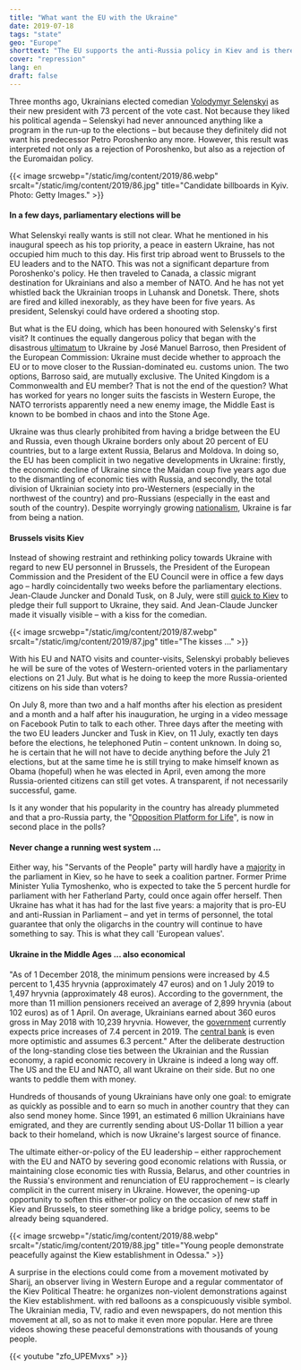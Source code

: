 ```yaml
---
title: "What want the EU with the Ukraine"
date: 2019-07-18
tags: "state"
geo: "Europe"
shorttext: "The EU supports the anti-Russia policy in Kiev and is therefore jointly responsible for the misery in the country."
cover: "repression"
lang: en
draft: false
---
```


Three months ago, Ukrainians elected comedian [Volodymyr Selenskyi](https://abcnews.go.com/International/comedian-volodymyr-zelenskiy-wins-ukrainian-election-exit-poll/story?id=62539204 "Comedian Volodymyr Zelensky wins Ukrainian presidential election") as their new president with 73 percent of the vote cast. Not because they liked his political agenda – Selenskyi had never announced anything like a program in the run-up to the elections – but because they definitely did not want his predecessor Petro Poroshenko any more. However, this result was interpreted not only as a rejection of Poroshenko, but also as a rejection of the Euromaidan policy.

{{< image srcwebp="/static/img/content/2019/86.webp" srcalt="/static/img/content/2019/86.jpg" title="Candidate billboards in Kyiv. Photo: Getty Images." >}}

#### In a few days, parliamentary elections will be

What Selenskyi really wants is still not clear. What he mentioned in his inaugural speech as his top priority, a peace in eastern Ukraine, has not occupied him much to this day. His first trip abroad went to Brussels to the EU leaders and to the NATO. This was not a significant departure from Poroshenko's policy. He then traveled to Canada, a classic migrant destination for Ukrainians and also a member of NATO. And he has not yet whistled back the Ukrainian troops in Luhansk and Donetsk. There, shots are fired and killed inexorably, as they have been for five years. As president, Selenskyi could have ordered a shooting stop.

But what is the EU doing, which has been honoured with Selensky's first visit? It continues the equally dangerous policy that began with the disastrous [ultimatum](https://www.politico.eu/article/ashton-returns-to-ukraine/ "Ashton returns to Ukraine") to Ukraine by José Manuel Barroso, then President of the European Commission: Ukraine must decide whether to approach the EU or to move closer to the Russian-dominated eu. customs union. The two options, Barroso said, are mutually exclusive. The United Kingdom is a Commonwealth and EU member? That is not the end of the question? What has worked for years no longer suits the fascists in Western Europe, the NATO terrorists apparently need a new enemy image, the Middle East is known to be bombed in chaos and into the Stone Age.

Ukraine was thus clearly prohibited from having a bridge between the EU and Russia, even though Ukraine borders only about 20 percent of EU countries, but to a large extent Russia, Belarus and Moldova. In doing so, the EU has been complicit in two negative developments in Ukraine: firstly, the economic decline of Ukraine since the Maidan coup five years ago due to the dismantling of economic ties with Russia, and secondly, the total division of Ukrainian society into pro-Westerners (especially in the northwest of the country) and pro-Russians (especially in the east and south of the country). Despite worryingly growing [nationalism](https://www.theguardian.com/world/2019/apr/11/ultranationalism-in-ukraine-a-photo-essay "Ultranationalism in Ukraine – a photo essay"), Ukraine is far from being a nation.

#### Brussels visits Kiev

Instead of showing restraint and rethinking policy towards Ukraine with regard to new EU personnel in Brussels, the President of the European Commission and the President of the EU Council were in office a few days ago – hardly coincidentally two weeks before the parliamentary elections. Jean-Claude Juncker and Donald Tusk, on 8 July, were still [quick to Kiev](https://www.reuters.com/article/us-ukraine-eu/top-eu-officials-visit-kiev-pledge-more-aid-for-war-torn-east-ukraine-idUSKCN1U31WF?feedType=RSS& "Top EU officials visit Kiev, pledge more aid for war-torn east Ukraine") to pledge their full support to Ukraine, they said. And Jean-Claude Juncker made it visually visible – with a kiss for the comedian.

{{< image srcwebp="/static/img/content/2019/87.webp" srcalt="/static/img/content/2019/87.jpg" title="The kisses ..." >}}

With his EU and NATO visits and counter-visits, Selenskyi probably believes he will be sure of the votes of Western-oriented voters in the parliamentary elections on 21 July. But what is he doing to keep the more Russia-oriented citizens on his side than voters?

On July 8, more than two and a half months after his election as president and a month and a half after his inauguration, he urging in a video message on Facebook Putin to talk to each other. Three days after the meeting with the two EU leaders Juncker and Tusk in Kiev, on 11 July, exactly ten days before the elections, he telephoned Putin – content unknown. In doing so, he is certain that he will not have to decide anything before the July 21 elections, but at the same time he is still trying to make himself known as Obama (hopeful) when he was elected in April, even among the more Russia-oriented citizens can still get votes. A transparent, if not necessarily successful, game.

Is it any wonder that his popularity in the country has already plummeted and that a pro-Russia party, the "[Opposition Platform for Life](https://www.kyivpost.com/ukraine-politics/after-laying-low-one-pro-russian-party-flies-high.html "After laying low, one pro-Russian party flies high")", is now in second place in the polls?

#### Never change a running west system ...

Either way, his "Servants of the People" party will hardly have a [majority](https://www.kyivpost.com/ukraine-politics/new-poll-only-four-parties-will-make-it-to-parliament.html "New poll: Only 4 parties will make it to parliament") in the parliament in Kiev, so he have to seek a coalition partner. Former Prime Minister Yulia Tymoshenko, who is expected to take the 5 percent hurdle for parliament with her Fatherland Party, could once again offer herself. Then Ukraine has what it has had for the last five years: a majority that is pro-EU and anti-Russian in Parliament – and yet in terms of personnel, the total guarantee that only the oligarchs in the country will continue to have something to say. This is what they call 'European values'.

#### Ukraine in the Middle Ages ... also economical

"As of 1 December 2018, the minimum pensions were increased by 4.5 percent to 1,435 hryvnia (approximately 47 euros) and on 1 July 2019 to 1,497 hryvnia (approximately 48 euros). According to the government, the more than 11 million pensioners received an average of 2,899 hryvnia (about 102 euros) as of 1 April. On average, Ukrainians earned about 360 euros gross in May 2018 with 10,239 hryvnia. However, the [government](http://ukrstat.gov.ua/express/expr2019/07/94.pdf "http://ukrstat.gov.ua") currently expects price increases of 7.4 percent in 2019. The [central bank](https://bank.gov.ua/control/uk/publish/article?art_id=98836510&cat_id=55838 "Коментар Національного банку щодо рівня інфляції у червні 2019 року") is even more optimistic and assumes 6.3 percent." After the deliberate destruction of the long-standing close ties between the Ukrainian and the Russian economy, a rapid economic recovery in Ukraine is indeed a long way off. The US and the EU and NATO, all want Ukraine on their side. But no one wants to peddle them with money.

Hundreds of thousands of young Ukrainians have only one goal: to emigrate as quickly as possible and to earn so much in another country that they can also send money home. Since 1991, an estimated 6 million Ukrainians have emigrated, and they are currently sending about US-Dollar 11 billion a year back to their homeland, which is now Ukraine's largest source of finance.

The ultimate either-or-policy of the EU leadership – either rapprochement with the EU and NATO by severing good economic relations with Russia, or maintaining close economic ties with Russia, Belarus, and other countries in the Russia's environment and renunciation of EU rapprochement – is clearly complicit in the current misery in Ukraine. However, the opening-up opportunity to soften this either-or policy on the occasion of new staff in Kiev and Brussels, to steer something like a bridge policy, seems to be already being squandered.

{{< image srcwebp="/static/img/content/2019/88.webp" srcalt="/static/img/content/2019/88.jpg" title="Young people demonstrate peacefully against the Kiew establishment in Odessa." >}}

A surprise in the elections could come from a movement motivated by Sharij, an observer living in Western Europe and a regular commentator of the Kiev Political Theatre: he organizes non-violent demonstrations against the Kiev establishment. with red balloons as a conspicuously visible symbol. The Ukrainian media, TV, radio and even newspapers, do not mention this movement at all, so as not to make it even more popular. Here are three videos showing these peaceful demonstrations with thousands of young people.

{{< youtube "zfo_UPEMvxs" >}}
